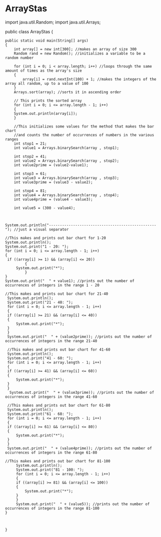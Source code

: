 # ArrayStas
import java.util.Random;
import java.util.Arrays;

public class ArrayStas 
{
	

	public static void main(String[] args)
	{
		int array[] = new int[300]; //makes an array of size 300
		Random rand = new Random(); //initializes a variable to be a random number
		
		for (int i = 0; i < array.length; i++) //loops through the same amount of times as the array's size
		{
		    array[i] = rand.nextInt(100) + 1; //makes the integers of the array all random, up to a value of 100
		}
		Arrays.sort(array); //sorts it in ascending order
	
		// This prints the sorted array
		for (int i = 0; i <= array.length - 1; i++) 
		{
		System.out.println(array[i]); 
		}
		
		//This initializes some values for the method that makes the bar chart
		//and counts the number of occurrences of numbers in the various ranges 
		int stop1 = 21;
		int value1 = Arrays.binarySearch(array , stop1);
		
		int stop2 = 41;
		int value2 = Arrays.binarySearch(array , stop2);
		int value2prime = (value2-value1);
		
		int stop3 = 61;
		int value3 = Arrays.binarySearch(array , stop3);
		int value3prime = (value3 - value2);
		
		int stop4 = 81;
		int value4 = Arrays.binarySearch(array , stop4);
		int value4prime = (value4 - value3);
		
		int value5 = (300 - value4);
		
		
		
	System.out.println("-------------------------------------------------"); //just a visual separator
	
	//This makes and prints out bar chart for 1-20
	System.out.println();
	System.out.print("1 - 20: ");
	for (int i = 0; i <= array.length - 1; i++)
	{
	 if ((array[i] >= 1) && (array[i] <= 20))
			 {
		 System.out.print("*");
			 }
	}
	System.out.print("  " + value1); //prints out the number of occurrences of integers in the range 1 - 20
	
	//This makes and prints out bar chart for 21-40 
	 System.out.println();
	 System.out.print("21 - 40: "); 
	 for (int i = 0; i <= array.length - 1; i++)
	 {
	 if ((array[i] >= 21) && (array[i] <= 40))
	 {
		 System.out.print("*");
	 }
	 }
	 System.out.print("  " + (value2prime)); //prints out the number of occurrences of integers in the range 21-40
	 
	 //This makes and prints out bar chart for 41-60
	 System.out.println();
	 System.out.print("41 - 60: "); 
	 for (int i = 0; i <= array.length - 1; i++)
	 {
	 if ((array[i] >= 41) && (array[i] <= 60))
	 {
		 System.out.print("*");
	 }
	 }
	  System.out.print("  " + (value3prime)); //prints out the number of occurrences of integers in the range 41-60
	 
	 //This makes and prints out bar chart for 61-80
	 System.out.println();
	 System.out.print("61 - 68: "); 
	 for (int i = 0; i <= array.length - 1; i++)
	 {
	 if ((array[i] >= 61) && (array[i] <= 80))
	 {
		 System.out.print("*");
	 }
	 }
	 System.out.print("  " + (value4prime)); //prints out the number of occurrences of integers in the range 61-80
	 
	//This makes and prints out bar chart for 81-100
		 System.out.println();
		 System.out.print("81 - 100: "); 
		 for (int i = 0; i <= array.length - 1; i++)
		 {
		 if ((array[i] >= 81) && (array[i] <= 100))
		 {
			 System.out.print("*");
		 }
		 }
		 System.out.print("  " + (value5)); //prints out the number of occurrences of integers in the range 81-100
	}
	
	
	
	}
